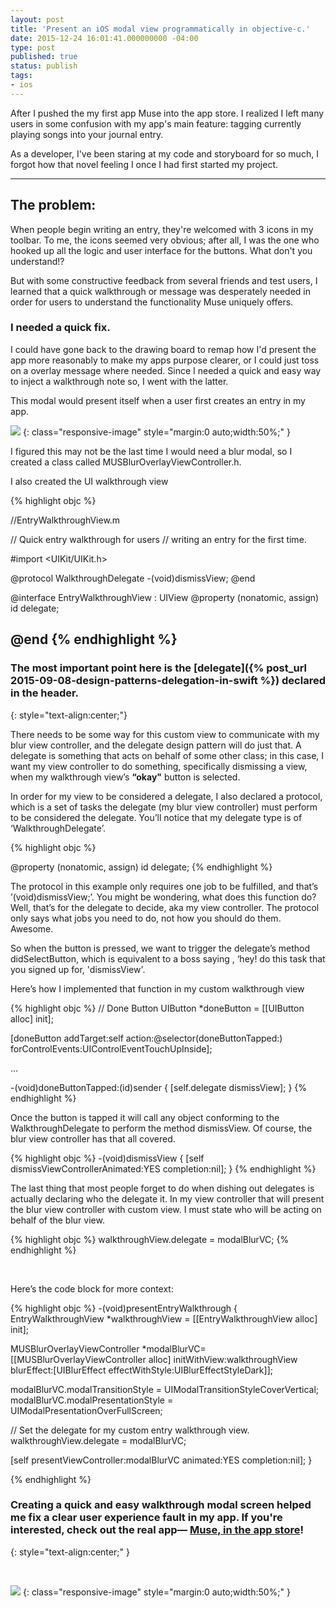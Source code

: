 ```yaml
---
layout: post
title: 'Present an iOS modal view programmatically in objective-c.'
date: 2015-12-24 16:01:41.000000000 -04:00
type: post
published: true
status: publish
tags:
- ios
---
```



After I pushed the my first app Muse into the app store. I realized I left many users in some confusion with my app's main feature: tagging currently playing songs into your journal entry.

As a developer, I've been staring at my code and storyboard for so much, I forgot how that novel feeling I once I had first started my project.

<!--more-->
---

## The problem:
When people begin writing an entry, they're welcomed with 3 icons in my toolbar.
To me, the icons seemed very obvious; after all, I was the one who hooked up all the logic and user interface for the buttons. What don't you understand!?

But with some constructive feedback from several friends and test users, I learned that a quick walkthrough or message was desperately needed in order for users to understand the functionality Muse uniquely offers.

### I needed a quick fix.

I could have gone back to the drawing board to remap how I'd present the app more reasonably to make my apps purpose clearer, or I could just toss on a overlay message where needed. Since I needed a quick and easy way to inject a walkthrough note so, I went with the latter.

This modal would present itself when a user first creates an entry in my app.

![](https://s3-us-west-2.amazonaws.com/leojkwan/images/entry-walkthrough-modal.png)
{: class="responsive-image" style="margin:0 auto;width:50%;" }


I figured this may not be the last time I would need a blur modal, so I created a class called MUSBlurOverlayViewController.h.

I also created the UI walkthrough view

{% highlight objc %}

//EntryWalkthroughView.m

// Quick entry walkthrough for users
// writing an entry for the first time.

#import <UIKit/UIKit.h>

@protocol WalkthroughDelegate <NSObject>
-(void)dismissView;
@end

@interface EntryWalkthroughView : UIView
@property (nonatomic, assign) id <WalkthroughDelegate> delegate;

@end
{% endhighlight %}
---

### The most important point here is the [delegate]({% post_url 2015-09-08-design-patterns-delegation-in-swift %}) declared in the header.
{: style="text-align:center;"}
<br>

There needs to be some way for this custom view to communicate with my blur view controller, and the delegate design pattern will do just that. A delegate is something that acts on behalf of some other class; in this case, I want my view controller to do something, specifically dismissing a view, when my walkthrough view’s **“okay"** button is selected.

In order for my view to be considered a delegate, I also declared a protocol, which is a set of tasks the delegate (my blur view controller) must perform to be considered the delegate. You’ll notice that my delegate type is of ‘WalkthroughDelegate’.

{% highlight objc %}

@property (nonatomic, assign) id <WalkthroughDelegate> delegate;
{% endhighlight %}

The protocol in this example only requires one job to be fulfilled, and that’s ’(void)dismissView;’. You might be wondering, what does this function do? Well, that’s for the delegate to decide, aka my view controller. The protocol only says what jobs you need to do, not how you should do them. Awesome.

So when the button is pressed, we want to trigger the delegate’s method didSelectButton, which is equivalent to a boss saying , ‘hey! do this task that you signed up for, 'dismissView'.

Here’s how I implemented that function in my custom walkthrough view

{% highlight objc %}
// Done Button
UIButton *doneButton = [[UIButton alloc] init];

[doneButton addTarget:self action:@selector(doneButtonTapped:)
forControlEvents:UIControlEventTouchUpInside];

...

-(void)doneButtonTapped:(id)sender {
  [self.delegate dismissView];
}
{% endhighlight %}


Once the button is tapped it will call any object conforming to the WalkthroughDelegate to perform the method dismissView.
Of course, the blur view controller has that all covered.

{% highlight objc %}
-(void)dismissView {
     [self dismissViewControllerAnimated:YES completion:nil];
}
{% endhighlight %}

The last thing that most people forget to do when dishing out delegates is actually declaring who the delegate it. In my view controller that will present the blur view controller with custom view. I must state who will be acting on behalf of the blur view.

{% highlight objc %}
walkthroughView.delegate = modalBlurVC;
{% endhighlight %}

<br>

Here’s the code block for more context:

{% highlight objc %}
-(void)presentEntryWalkthrough {
EntryWalkthroughView *walkthroughView = [[EntryWalkthroughView alloc] init];

MUSBlurOverlayViewController *modalBlurVC= [[MUSBlurOverlayViewController alloc]
initWithView:walkthroughView
blurEffect:[UIBlurEffect effectWithStyle:UIBlurEffectStyleDark]];

modalBlurVC.modalTransitionStyle = UIModalTransitionStyleCoverVertical;
modalBlurVC.modalPresentationStyle = UIModalPresentationOverFullScreen;

// Set the delegate for my custom entry walkthrough view.
walkthroughView.delegate = modalBlurVC;

[self presentViewController:modalBlurVC animated:YES completion:nil];
}

{% endhighlight %}

### Creating a quick and easy walkthrough modal screen helped me fix a clear user experience fault in my app. If you're interested, check out the real app— [Muse, in the app store](http://www.musetheapp.com)!
{: style="text-align:center;" }

<br>

![](https://s3-us-west-2.amazonaws.com/leojkwan/images/walkthrough-modal.gif)
{: class="responsive-image" style="margin:0 auto;width:50%;" }
